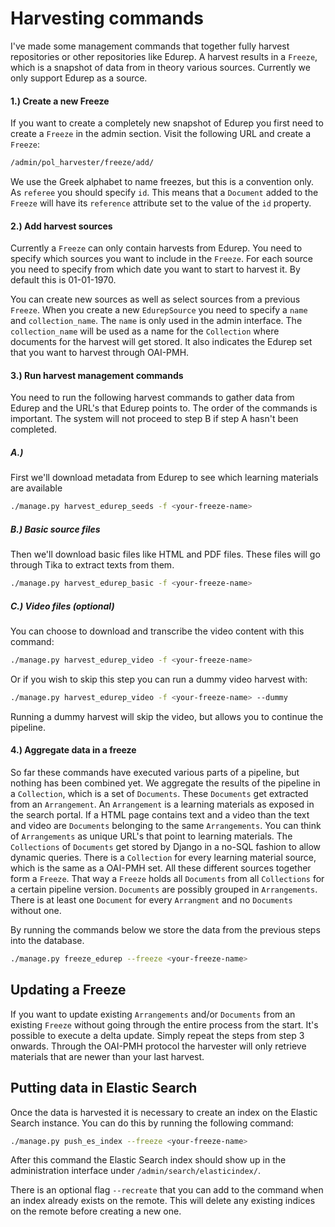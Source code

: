 Harvesting commands
===================

I've made some management commands that together fully harvest repositories or other repositories like Edurep.
A harvest results in a ``Freeze``, which is a snapshot of data from in theory various sources.
Currently we only support Edurep as a source.


#### 1.) Create a new Freeze

If you want to create a completely new snapshot of Edurep you first need to create a ``Freeze`` in the admin section.
Visit the following URL and create a ``Freeze``:

```bash
/admin/pol_harvester/freeze/add/
```

We use the Greek alphabet to name freezes, but this is a convention only.
As ``referee`` you should specify ``id``. This means that a ``Document`` added to the ``Freeze``
will have its ``reference`` attribute set to the value of the ``id`` property.


#### 2.) Add harvest sources

Currently a ``Freeze`` can only contain harvests from Edurep.
You need to specify which sources you want to include in the ``Freeze``.
For each source you need to specify from which date you want to start to harvest it.
By default this is 01-01-1970.

You can create new sources as well as select sources from a previous ``Freeze``.
When you create a new ``EdurepSource`` you need to specify a ``name`` and ``collection_name``.
The ``name`` is only used in the admin interface.
The ``collection_name`` will be used as a name for the ``Collection`` where documents for the harvest will get stored.
It also indicates the Edurep set that you want to harvest through OAI-PMH.


#### 3.) Run harvest management commands

You need to run the following harvest commands to gather data from Edurep and the URL's that Edurep points to.
The order of the commands is important. The system will not proceed to step B if step A hasn't been completed.

##### A.)

First we'll download metadata from Edurep to see which learning materials are available

```bash
./manage.py harvest_edurep_seeds -f <your-freeze-name>
```

##### B.) Basic source files

Then we'll download basic files like HTML and PDF files.
These files will go through Tika to extract texts from them.

```bash
./manage.py harvest_edurep_basic -f <your-freeze-name>
```

##### C.) Video files (optional)

You can choose to download and transcribe the video content with this command:

```bash
./manage.py harvest_edurep_video -f <your-freeze-name>
```

Or if you wish to skip this step you can run a dummy video harvest with:

```bash
./manage.py harvest_edurep_video -f <your-freeze-name> --dummy
```

Running a dummy harvest will skip the video, but allows you to continue the pipeline.


#### 4.) Aggregate data in a freeze

So far these commands have executed various parts of a pipeline, but nothing has been combined yet.
We aggregate the results of the pipeline in a ``Collection``, which is a set of ``Documents``.
These ``Documents`` get extracted from an ``Arrangement``.
An ``Arrangement`` is a learning materials as exposed in the search portal.
If a HTML page contains text and a video than the text and video are ``Documents`` belonging to the same ``Arrangements``.
You can think of ``Arrangements`` as unique URL's that point to learning materials.
The ``Collections`` of ``Documents`` get stored by Django in a no-SQL fashion to allow dynamic queries.
There is a ``Collection`` for every learning material source, which is the same as a OAI-PMH set.
All these different sources together form a ``Freeze``.
That way a ``Freeze`` holds all ``Documents`` from all ``Collections`` for a certain pipeline version.
``Documents`` are possibly grouped in ``Arrangements``. There is at least one ``Document`` for every ``Arrangment``
and no ``Documents`` without one.

By running the commands below we store the data from the previous steps into the database.

```bash
./manage.py freeze_edurep --freeze <your-freeze-name>
```

Updating a Freeze
-----------------

If you want to update existing ``Arrangements`` and/or ``Documents`` from an existing ``Freeze``
without going through the entire process from the start.
It's possible to execute a delta update. Simply repeat the steps from step 3 onwards.
Through the OAI-PMH protocol the harvester will only retrieve materials that are newer than your last harvest.


Putting data in Elastic Search
------------------------------

Once the data is harvested it is necessary to create an index on the Elastic Search instance.
You can do this by running the following command:

```bash
./manage.py push_es_index --freeze <your-freeze-name>
```

After this command the Elastic Search index should show up in the administration interface under
``/admin/search/elasticindex/``.

There is an optional flag ``--recreate`` that you can add to the command when an index already exists on the remote.
This will delete any existing indices on the remote before creating a new one.

